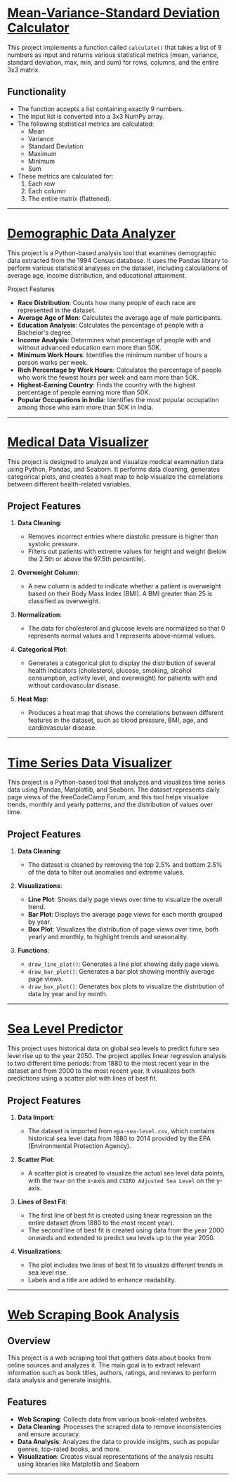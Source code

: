 # [Mean-Variance-Standard Deviation Calculator](https://github.com/borisTL/DataAnalyticsHub/tree/main/Mean-Variance-Standard%20Deviation%20Calculato)

This project implements a function called `calculate()` that takes a list of 9 numbers as input and returns various statistical metrics (mean, variance, standard deviation, max, min, and sum) for rows, columns, and the entire 3x3 matrix.

## Functionality
- The function accepts a list containing exactly 9 numbers.
- The input list is converted into a 3x3 NumPy array.
- The following statistical metrics are calculated:
  - Mean
  - Variance
  - Standard Deviation
  - Maximum
  - Minimum
  - Sum
- These metrics are calculated for:
  1. Each row
  2. Each column
  3. The entire matrix (flattened).
---
# [Demographic Data Analyzer](https://github.com/borisTL/DataAnalyticsHub/tree/main/Demographic%20Data%20Analyzer)

This project is a Python-based analysis tool that examines demographic data extracted from the 1994 Census database. It uses the Pandas library to perform various statistical analyses on the dataset, including calculations of average age, income distribution, and educational attainment.

 Project Features

- **Race Distribution**: Counts how many people of each race are represented in the dataset.
- **Average Age of Men**: Calculates the average age of male participants.
- **Education Analysis**: Calculates the percentage of people with a Bachelor's degree.
- **Income Analysis**: Determines what percentage of people with and without advanced education earn more than 50K.
- **Minimum Work Hours**: Identifies the minimum number of hours a person works per week.
- **Rich Percentage by Work Hours**: Calculates the percentage of people who work the fewest hours per week and earn more than 50K.
- **Highest-Earning Country**: Finds the country with the highest percentage of people earning more than 50K.
- **Popular Occupations in India**: Identifies the most popular occupation among those who earn more than 50K in India.
---
# [Medical Data Visualizer](https://github.com/borisTL/DataAnalyticsHub/tree/main/Medical%20Data%20Visualizer)

This project is designed to analyze and visualize medical examination data using Python, Pandas, and Seaborn. It performs data cleaning, generates categorical plots, and creates a heat map to help visualize the correlations between different health-related variables.

## Project Features

1. **Data Cleaning**:
   - Removes incorrect entries where diastolic pressure is higher than systolic pressure.
   - Filters out patients with extreme values for height and weight (below the 2.5th or above the 97.5th percentile).

2. **Overweight Column**:
   - A new column is added to indicate whether a patient is overweight based on their Body Mass Index (BMI). A BMI greater than 25 is classified as overweight.

3. **Normalization**:
   - The data for cholesterol and glucose levels are normalized so that 0 represents normal values and 1 represents above-normal values.

4. **Categorical Plot**:
   - Generates a categorical plot to display the distribution of several health indicators (cholesterol, glucose, smoking, alcohol consumption, activity level, and overweight) for patients with and without cardiovascular disease.

5. **Heat Map**:
   - Produces a heat map that shows the correlations between different features in the dataset, such as blood pressure, BMI, age, and cardiovascular disease.

---
# [Time Series Data Visualizer](https://github.com/borisTL/DataAnalyticsHub/tree/main/Page%20View%20Time%20Series%20Visualizer)

This project is a Python-based tool that analyzes and visualizes time series data using Pandas, Matplotlib, and Seaborn. The dataset represents daily page views of the freeCodeCamp Forum, and this tool helps visualize trends, monthly and yearly patterns, and the distribution of values over time.

## Project Features

1. **Data Cleaning**:
   - The dataset is cleaned by removing the top 2.5% and bottom 2.5% of the data to filter out anomalies and extreme values.

2. **Visualizations**:
   - **Line Plot**: Shows daily page views over time to visualize the overall trend.
   - **Bar Plot**: Displays the average page views for each month grouped by year.
   - **Box Plot**: Visualizes the distribution of page views over time, both yearly and monthly, to highlight trends and seasonality.

3. **Functions**:
   - `draw_line_plot()`: Generates a line plot showing daily page views.
   - `draw_bar_plot()`: Generates a bar plot showing monthly average page views.
   - `draw_box_plot()`: Generates box plots to visualize the distribution of data by year and by month.

---
# [Sea Level Predictor](https://github.com/borisTL/DataAnalyticsHub/tree/main/Sea%20Level%20Predictor)

This project uses historical data on global sea levels to predict future sea level rise up to the year 2050. The project applies linear regression analysis to two different time periods: from 1880 to the most recent year in the dataset and from 2000 to the most recent year. It visualizes both predictions using a scatter plot with lines of best fit.

## Project Features

1. **Data Import**:
   - The dataset is imported from `epa-sea-level.csv`, which contains historical sea level data from 1880 to 2014 provided by the EPA (Environmental Protection Agency).

2. **Scatter Plot**:
   - A scatter plot is created to visualize the actual sea level data points, with the `Year` on the x-axis and `CSIRO Adjusted Sea Level` on the y-axis.

3. **Lines of Best Fit**:
   - The first line of best fit is created using linear regression on the entire dataset (from 1880 to the most recent year).
   - The second line of best fit is created using data from the year 2000 onwards and extended to predict sea levels up to the year 2050.

4. **Visualizations**:
   - The plot includes two lines of best fit to visualize different trends in sea level rise.
   - Labels and a title are added to enhance readability.
---
# [Web Scraping Book Analysis](https://github.com/borisTL/DataAnalyticsHub/tree/main/Web%20Scraping)

## Overview

This project is a web scraping tool that gathers data about books from online sources and analyzes it. The main goal is to extract relevant information such as book titles, authors, ratings, and reviews to perform data analysis and generate insights.
## Features

- **Web Scraping**: Collects data from various book-related websites.
- **Data Cleaning**: Processes the scraped data to remove inconsistencies and ensure accuracy.
- **Data Analysis**: Analyzes the data to provide insights, such as popular genres, top-rated books, and more.
- **Visualization**: Creates visual representations of the analysis results using libraries like Matplotlib and Seaborn
---


